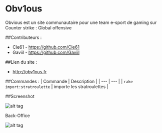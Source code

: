 # Obv1ous

Obvious est un site communautaire pour une team e-sport de gaming sur Counter strike : Global offensive


##Contributeurs :
- Cle61  - https://github.com/Cle61
- Gaviil - https://github.com/Gaviil


##Lien du site :
- http://obv1ous.fr


##Commandes :
| Commande | Description |
| --- | --- |
| `rake import:stratroulette` | importe les stratroulettes  |


##Screenshot

![alt tag](http://quentinboussard.fr/img/folio/full/obv/obv-team2.jpg)

Back-Office

![alt tag](http://quentinboussard.fr/img/folio/full/obv/obv_admin.png)

<!-- **à faire au démarrage de la plateforme :**
- [app/models/user.rb] - mettre le champ "admin" à false par défaut
- Crée des utilisateurs admin

**API KEY :**

400CE5B4A6702A1A9EFD2822BC461A9D -->
